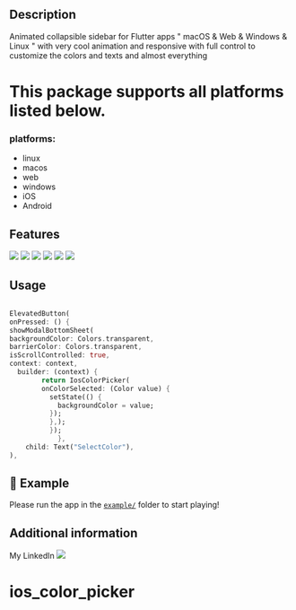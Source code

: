 <!--
This README describes the package. If you publish this package to pub.dev,
this README's contents appear on the landing page for your package.

For information about how to write a good package README, see the guide for
[writing package pages](https://dart.dev/guides/libraries/writing-package-pages).

For general information about developing packages, see the Dart guide for
[creating packages](https://dart.dev/guides/libraries/create-library-packages)
and the Flutter guide for
[developing packages and plugins](https://flutter.dev/developing-packages).
-->
## Description
Animated collapsible sidebar for Flutter apps " macOS & Web & Windows & Linux " with very cool animation and responsive with full control to customize the colors and texts and almost everything

# This package supports all platforms listed below.

### **platforms:**

* linux
* macos
* web
* windows
* iOS
* Android


## Features
<img src="https://github.com/mokhselim/ios_color_picker/blob/main/example/assets/1.png">
<img src="https://github.com/mokhselim/ios_color_picker/blob/main/example/assets/2.png">
<img src="https://github.com/mokhselim/ios_color_picker/blob/main/example/assets/3.png">


<img src="https://github.com/mokhselim/ios_color_picker/blob/main/example/assets/1.gif">
<img src="https://github.com/mokhselim/ios_color_picker/blob/main/example/assets/2.gif">
<img src="https://github.com/mokhselim/ios_color_picker/blob/main/example/assets/3.gif">





[//]: # (## Getting started)


[//]: # (start using the package.)

## Usage


[//]: # (to `/example` folder.)

```dart

ElevatedButton(
onPressed: () {
showModalBottomSheet(
backgroundColor: Colors.transparent,
barrierColor: Colors.transparent,
isScrollControlled: true,
context: context,
  builder: (context) {
        return IosColorPicker(
        onColorSelected: (Color value) {
          setState(() {
            backgroundColor = value;
          });
          },);
          });
            },
    child: Text("SelectColor"),
),

```

## 🧪 Example

Please run the app in the [`example/`](https://github.com/mokhselim/ios_color_picker/tree/main/example) folder to start playing!

## Additional information
My LinkedIn
<a href="https://www.linkedin.com/in/mo-kh-selim/"><img src="https://upload.wikimedia.org/wikipedia/commons/thumb/8/81/LinkedIn_icon.svg/144px-LinkedIn_icon.svg.png" /></a>


# ios_color_picker

